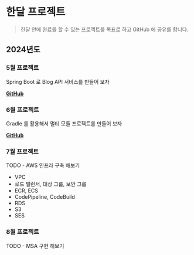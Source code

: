 # 한달 프로젝트

> 한달 안에 완료를 할 수 있는 프로젝트를 목표로 하고 GitHub 에 공유를 합니다.

## 2024년도

### 5월 프로젝트

Spring Boot 로 Blog API 서비스를 만들어 보자

[**GitHub**](https://github.com/JangTaeGyu/spring-boot-blog-api)


### 6월 프로젝트

Gradle 를 활용해서 멀티 모듈 프로젝트를 만들어 보자

[**GitHub**](https://github.com/JangTaeGyu/spring-boot-multi-module)


### 7월 프로젝트

TODO - AWS 인프라 구축 해보기

- VPC
- 로드 밸런서, 대상 그룹, 보안 그룹
- ECR, ECS
- CodePipeline, CodeBuild
- RDS
- S3
- SES


### 8월 프로젝트

TODO - MSA 구현 해보기
